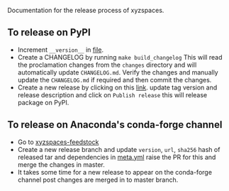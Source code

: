 Documentation for the release process of xyzspaces.

## To release on PyPI

- Increment `__version__` in [file](xyzspaces/__version__.py).
- Create a CHANGELOG by running `make build_changelog` This will read the proclamation changes from the `changes` directory and will automatically update `CHANGELOG.md`. Verify the changes and manually update the `CHANGELOG.md` if required and then commit the changes.
- Create a new release by clicking on this [link](https://github.com/heremaps/xyz-spaces-python/releases/new).
  update tag version and release description and click on `Publish release` this will release package on PyPI.
  
  
## To release on Anaconda's conda-forge channel

- Go to [xyzspaces-feedstock](https://github.com/conda-forge/xyzspaces-feedstock)
- Create a new release branch and update `version`, `url`, `sha256` hash of released tar and dependencies in [meta.yml](https://github.com/conda-forge/xyzspaces-feedstock/blob/master/recipe/meta.yaml)
  raise the PR for this and merge the changes in master.
- It takes some time for a new release to appear on the conda-forge channel post changes are merged in to master branch.  
